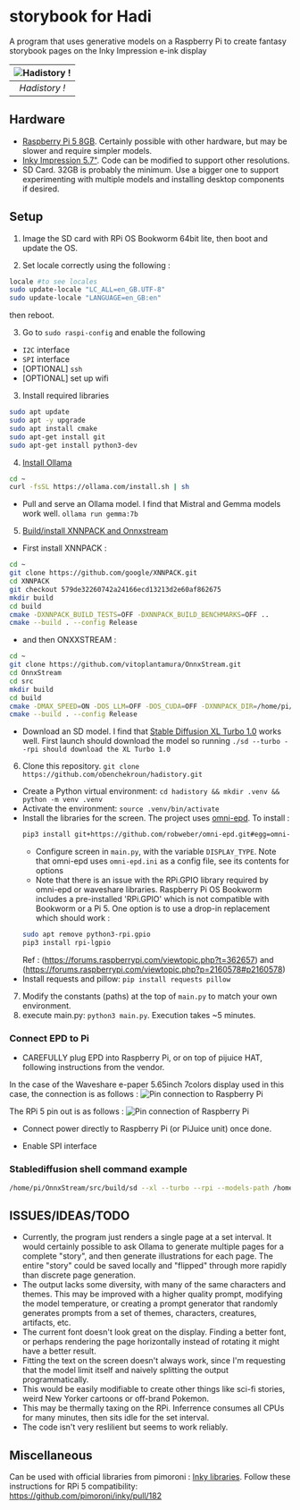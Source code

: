 # storybook for Hadi
A program that uses generative models on a Raspberry Pi to create fantasy storybook pages on the Inky Impression e-ink display

| ![Hadistory !](/img/hadistory.png?raw=true) | 
|:--:| 
| *Hadistory !* |

## Hardware
- [Raspberry Pi 5 8GB](https://www.raspberrypi.com/products/raspberry-pi-5/). Certainly possible with other hardware, but may be slower and require simpler models.
- [Inky Impression 5.7"](https://shop.pimoroni.com/products/inky-impression-5-7). Code can be modified to support other resolutions.
- SD Card. 32GB is probably the minimum. Use a bigger one to support experimenting with multiple models and installing desktop components if desired.

## Setup
1. Image the SD card with RPi OS Bookworm 64bit lite, then boot and update the OS.

2. Set locale correctly using the following :
``` bash
locale #to see locales
sudo update-locale "LC_ALL=en_GB.UTF-8"
sudo update-locale "LANGUAGE=en_GB:en"
```
then reboot.

3. Go to `sudo raspi-config` and enable the following
 - `I2C` interface 
 - `SPI` interface
 - [OPTIONAL] `ssh`
 - [OPTIONAL] set up wifi

3. Install required libraries
``` bash
sudo apt update
sudo apt -y upgrade
sudo apt install cmake
sudo apt-get install git
sudo apt-get install python3-dev
```

4. [Install Ollama](https://ollama.com/download/linux)
``` bash
cd ~
curl -fsSL https://ollama.com/install.sh | sh
```
 - Pull and serve an Ollama model. I find that Mistral and Gemma models work well. `ollama run gemma:7b`

5. [Build/install XNNPACK and Onnxstream](https://github.com/vitoplantamura/OnnxStream?tab=readme-ov-file#how-to-build-the-stable-diffusion-example-on-linuxmacwindowstermux)
 - First install XNNPACK :
``` bash
cd ~
git clone https://github.com/google/XNNPACK.git
cd XNNPACK
git checkout 579de32260742a24166ecd13213d2e60af862675
mkdir build
cd build
cmake -DXNNPACK_BUILD_TESTS=OFF -DXNNPACK_BUILD_BENCHMARKS=OFF ..
cmake --build . --config Release
```
 - and then ONXXSTREAM :
```bash
cd ~
git clone https://github.com/vitoplantamura/OnnxStream.git
cd OnnxStream
cd src
mkdir build
cd build
cmake -DMAX_SPEED=ON -DOS_LLM=OFF -DOS_CUDA=OFF -DXNNPACK_DIR=/home/pi/XNNPACK .. #path to be changed for where XNNPACK has been cloned
cmake --build . --config Release
```
 - Download an SD model. I find that [Stable Diffusion XL Turbo 1.0](https://github.com/vitoplantamura/OnnxStream?tab=readme-ov-file#stable-diffusion-xl-turbo-10) works well. First launch should download the model so running `./sd --turbo --rpi should download the XL Turbo 1.0`
 
6. Clone this repository. `git clone https://github.com/obenchekroun/hadistory.git`
 - Create a Python virtual environment: `cd hadistory && mkdir .venv && python -m venv .venv`
 - Activate the environment: `source .venv/bin/activate`
 - Install the libraries for the screen. The project uses [omni-epd](https://github.com/robweber/omni-epd). To install :
   ```bash
   pip3 install git+https://github.com/robweber/omni-epd.git#egg=omni-epd
   ```
     - Configure screen in `main.py`, with the variable `DISPLAY_TYPE`. Note that omni-epd uses `omni-epd.ini` as a config file, see its contents for options
     - Note that there is an issue with the RPi.GPIO library required by omni-epd or waveshare libraries. Raspberry Pi OS Bookworm includes a pre-installed 'RPi.GPIO' which is not compatible with Bookworm or a Pi 5. One option is to use a drop-in replacement which should work :
   ```bash
   sudo apt remove python3-rpi.gpio
   pip3 install rpi-lgpio
   ```
      Ref : (https://forums.raspberrypi.com/viewtopic.php?t=362657) and (https://forums.raspberrypi.com/viewtopic.php?p=2160578#p2160578)
 - Install requests and pillow: `pip install requests pillow`
7. Modify the constants (paths) at the top of `main.py` to match your own environment.
8. execute main.py: `python3 main.py`. Execution takes ~5 minutes.

### Connect EPD to Pi
* CAREFULLY plug EPD into Raspberry Pi, or on top of pijuice HAT, following instructions from the vendor.

In the case of the Waveshare e-paper 5.65inch 7colors display used in this case, the connection is as follows :
![Pin connection to Raspberry Pi](/img/pin_waveshare_epd.epd5in65f.png?raw=true)

The RPi 5 pin out is as follows : 
![Pin connection of Raspberry Pi](/img/Raspberry-Pi-5-Pinout.jpg?raw=true)

* Connect power directly to Raspberry Pi (or PiJuice unit) once done.

* Enable SPI interface

### Stablediffusion shell command example

``` bash
/home/pi/OnnxStream/src/build/sd --xl --turbo --rpi --models-path /home/pi/OnnxStream/src/build/stable-diffusion-xl-turbo-1.0-onnxstream --prompt "an illustration in a children's book for the following scene: Luna's moonbeam cloak rustled as she crept through Whispering Wood, the silver moon casting her path in an ethereal glow. The Whispering Flowers whispered secrets of forgotten stars, guiding her towards the obsidian tower where the Moon Weaver resided." --steps 3
```

## ISSUES/IDEAS/TODO
- Currently, the program just renders a single page at a set interval. It would certainly possible to ask Ollama to generate multiple pages for a complete "story", and then generate illustrations for each page. The entire "story" could be saved locally and "flipped" through more rapidly than discrete page generation.
- The output lacks some diversity, with many of the same characters and themes. This may be improved with a higher quality prompt, modifying the model temperature, or creating a prompt generator that randomly generates prompts from a set of themes, characters, creatures, artifacts, etc.
- The current font doesn't look great on the display. Finding a better font, or perhaps rendering the page horizontally instead of rotating it might have a better result.
- Fitting the text on the screen doesn't always work, since I'm requesting that the model limit itself and naively splitting the output programmatically.
- This would be easily modifiable to create other things like sci-fi stories, weird New Yorker cartoons or off-brand Pokemon.
- This may be thermally taxing on the RPi. Inferrence consumes all CPUs for many minutes, then sits idle for the set interval.
- The code isn't very reslilient but seems to work reliably.

## Miscellaneous

Can be used with official libraries from pimoroni : [Inky libraries](https://github.com/pimoroni/inky). Follow these instructions for RPi 5 compatibility: https://github.com/pimoroni/inky/pull/182

